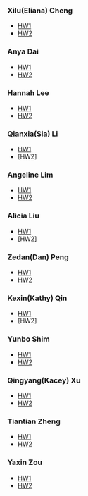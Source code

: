 ### Xilu(Eliana) Cheng
* [HW1](https://editor.p5js.org/xcheng11/sketches/xyZnNkRBx)
* [HW2](https://editor.p5js.org/xcheng11/sketches/O8eJUrnss)

### Anya Dai
* [HW1](https://editor.p5js.org/an.ya.oo/sketches/sZZRqgth_)
* [HW2](https://editor.p5js.org/an.ya.oo/sketches/68Q7DylO6)

### Hannah Lee
* [HW1](https://editor.p5js.org/ylee150/sketches/nMsJvmX2v)
* [HW2](https://editor.p5js.org/ylee150/full/BejbaS9NM)

### Qianxia(Sia) Li 
* [HW1](https://editor.p5js.org/qli22/sketches/kH55-KFBq)
* [HW2]

### Angeline Lim
* [HW1](https://editor.p5js.org/enjisayshi/sketches/iOel_kYE-)
* [HW2](https://editor.p5js.org/enjisayshi/sketches/X9q2bRb6-)

### Alicia Liu
* [HW1](https://editor.p5js.org/aliu17/sketches/fvJSGs8P2)
* [HW2]

### Zedan(Dan) Peng
* [HW1](https://editor.p5js.org/zpeng5/sketches/B4fD5KlKx)
* [HW2](https://editor.p5js.org/zpeng5/sketches/0xxPPfhLm)

### Kexin(Kathy) Qin
* [HW1](https://editor.p5js.org/kqin1/sketches/U-tdMQbLs)
* [HW2]

### Yunbo Shim
* [HW1](https://editor.p5js.org/yunbo/sketches/9laxysfkk)
* [HW2](https://editor.p5js.org/yunbo/sketches/7mI78DE-H)

### Qingyang(Kacey) Xu
* [HW1](https://editor.p5js.org/qxu11/sketches/QCTtxgsnKE)
* [HW2](https://editor.p5js.org/qxu11/sketches/NlBF8MncQ)

### Tiantian Zheng
* [HW1](https://editor.p5js.org/Amber-Zheng/full/eURtRbR5X)
* [HW2](https://editor.p5js.org/Amber-Zheng/full/RAN9x2CxG)

### Yaxin Zou
* [HW1](https://editor.p5js.org/yzou3/sketches/jL5r0Rfkt)
* [HW2](https://editor.p5js.org/yzou3/sketches/UY5Diu66g)
